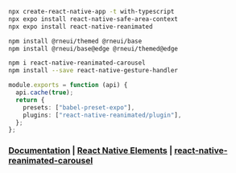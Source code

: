```sh
npx create-react-native-app -t with-typescript
npx expo install react-native-safe-area-context
npx expo install react-native-reanimated

npm install @rneui/themed @rneui/base
npm install @rneui/base@edge @rneui/themed@edge

npm i react-native-reanimated-carousel
npm install --save react-native-gesture-handler
```

```ts
module.exports = function (api) {
  api.cache(true);
  return {
    presets: ["babel-preset-expo"],
    plugins: ["react-native-reanimated/plugin"],
  };
};
```

### [Documentation](https://docs.expo.dev/develop/user-interface/animation/) | [React Native Elements](https://reactnativeelements.com/docs) | [react-native-reanimated-carousel](https://www.npmjs.com/package/react-native-reanimated-carousel)

